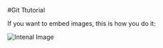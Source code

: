 #Git Ttutorial

If you want to embed images, this is how you do it:

![Intenal Image](/Vinyaka.png)
